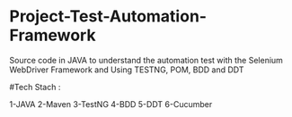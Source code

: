 # Project-Test-Automation-Framework
Source code in JAVA to understand the automation test with the Selenium WebDriver Framework and Using TESTNG, POM, BDD and DDT

#Tech Stach :

1-JAVA
2-Maven
3-TestNG
4-BDD
5-DDT
6-Cucumber
